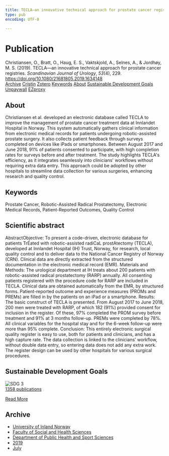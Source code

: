 ```yaml
---
title: TECLA—an innovative technical approach for prostate cancer registries
type: pub
encoding: UTF-8

---
```

<h1>Publication</h1>
<article id="csl-bib-container-BJ5SISN5" class="csl-bib-container">
  <div class="csl-bib-body"> <div class="csl-entry">Christiansen, O., Bratt, O., Haug, E. S., Vaktskjold, A., Selnes, A., &#38; Jordhøy, M. S. (2019). TECLA—an innovative technical approach for prostate cancer registries. <i>Scandinavian Journal of Urology</i>, <i>53</i>(4), 229. <a href="https://doi.org/10.1080/21681805.2019.1634148">https://doi.org/10.1080/21681805.2019.1634148</a></div> </div>
  <div class="csl-bib-buttons">
    <a href="#taxonomy-article-BJ5SISN5" alt="archive" class="csl-bib-button">Archive</a>
    <a href="https://app.cristin.no/results/show.jsf?id=1709818" alt="Cristin" class="csl-bib-button">Cristin</a>
    <a href="http://zotero.org/groups/5881554/items/BJ5SISN5" alt="Zotero" class="csl-bib-button">Zotero</a>
    <a href="#keywords-article-BJ5SISN5" alt="keywords" class="csl-bib-button">Keywords</a>
    <a href="#about-article-BJ5SISN5" alt="about_pub" class="csl-bib-button">About</a>
    <a href="#sdg-article-BJ5SISN5" alt="sdg" class="csl-bib-button">Sustainable Development Goals</a>
    <a href="https://www.duo.uio.no/bitstream/10852/97926/1/PhD-Christiansen-2022.pdf" alt="Unpaywall" class="csl-bib-button">Unpaywall</a>
    <a href="https://www.duo.uio.no/bitstream/10852/97926/1/PhD-Christiansen-2022.pdf" alt="EZproxy" class="csl-bib-button">EZproxy</a>
  </div>
  <div id="csl-bib-meta-container-BJ5SISN5"></div>
</article>
<div id="csl-bib-meta-BJ5SISN5" class="csl-bib-meta">
  <article id="about-article-BJ5SISN5" class="about_pub-article">
    <h1>About</h1>
    Christiansen et al. developed an electronic database called TECLA to improve the management of prostate cancer treatment data at Innlandet Hospital in Norway. This system automatically gathers clinical information from electronic medical records for patients undergoing robotic-assisted prostate surgery. It also collects patient feedback through surveys completed on devices like iPads or smartphones. Between August 2017 and June 2018, 91% of patients consented to participate, with high completion rates for surveys before and after treatment. The study highlights TECLA's efficiency, as it integrates seamlessly into clinicians' workflows without requiring extra data entry. This approach could be adopted by other hospitals to streamline data collection for various surgeries, enhancing research and quality control.
  </article>
  <article id="keywords-article-BJ5SISN5" class="keywords-article">
    <h1>Keywords</h1>
    Prostate Cancer, Robotic-Assisted Radical Prostatectomy, Electronic Medical Records, Patient-Reported Outcomes, Quality Control
  </article>
  <article id="abstract-article-BJ5SISN5" class="abstract-article">
    <h1>Scientific abstract</h1>
    AbstractObjective: To present a code-driven, electronic database for patients TrEated with robotic-assisted radiCaL prostAtectomy (TECLA), developed at Innlandet Hospital (IH) Trust, Norway, for research, local quality control and to deliver data to the National Cancer Registry of Norway (CRN). Clinical data are directly extracted from the structured documentation in the electronic medical record (EMR). 
Materials and Methods:  
The urological department at IH treats about 200 patients with robotic-assisted radical prostatectomy (RARP) annually. All consenting patients registered with the procedure code for RARP are included in TECLA. Clinical data are obtained automatically from the EMR, by structured forms. Patient-reported outcome and experience measures (PROMs and PREMs) are filled in by the patients on an iPad or a smartphone.  
Results: The basic construct of TECLA is presented. From August 2017 to June 2018, 200 men were treated with RARP, of which 182 (91%) provided consent for inclusion in the register. Of these, 97% completed the PROM survey before treatment and 91% at 3 months follow-up. PREMs were completed by 78%. All clinical variables for the hospital stay and for the 6-week follow-up were more than 95% complete. 
Conclusion: This entirely electronic surgical quality register is easy to use, both for patients and clinicians, and has a high capture rate. The data collection is linked to the clinicians’ workflow, without double data entry, so entering data does not add any extra work. The register design can be used by other hospitals for various surgical procedures.
  </article>
  <article id="sdg-article-BJ5SISN5" class="sdg-article">
    <h1>Sustainable Development Goals</h1>
    <div class="sdg-container"><div id="sdg3" class="sdg">
        <img src="{{< params subfolder >}}images/sdg/sdg03_en.png" class="image" alt="SDG 3">
        <div class="sdg-overlay">
          <a href="{{< params subfolder >}}en/archive/?sdg=3#archive" class="sdg-publication-count"><span>1358</span> publications</a>
          <p><a href="https://sdgs.un.org/goals/goal3" class="sdg-read-more">Read More</a></p>
        </div>
      </div></div>
  </article>
  <article id="taxonomy-article-BJ5SISN5" class="taxonomy-article">
    <h1>Archive</h1>
    <ul>
      <li><a href="{{< params subfolder >}}en/archive/?key=3DCRN523">University of Inland Norway</a></li>
      <li><a href="{{< params subfolder >}}en/archive/?key=IDKFS3MX">Faculty of Social and Health Sciences</a></li>
      <li><a href="{{< params subfolder >}}en/archive/?key=FJXE3Z8X">Department of Public Health and Sport Sciences</a></li>
      <li><a href="{{< params subfolder >}}en/archive/?key=MXF6ZEHK">2019</a></li>
      <li><a href="{{< params subfolder >}}en/archive/?key=KNA3HV9G">July</a></li>
    </ul>
  </article>
</div>
